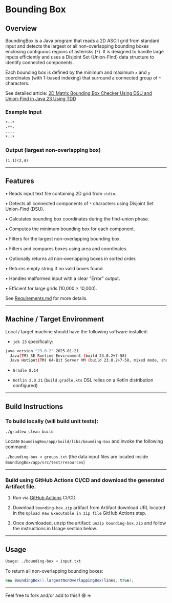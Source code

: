 # Bounding Box

## Overview

BoundingBox is a Java program that reads a 2D ASCII grid from standard input and detects 
the largest or all non-overlapping bounding boxes enclosing contiguous regions of asterisks (`*`). 
It is designed to handle large inputs efficiently and uses a Disjoint Set (Union-Find) data structure 
to identify connected components.

Each bounding box is defined by the minimum and maximum `x` and `y` coordinates 
(with 1-based indexing) that surround a connected group of `*` characters.

See detailed article: [2D Matrix Bounding Box Checker Using DSU and Union-Find in Java 23 Using TDD](https://unnsse.io/2025/05/boundingbox_05032025)

### Example Input

```txt
*--*
-**-
----
*--*
```
### Output (largest non-overlapping box)

`(1,1)(2,4)`

---

## Features

• Reads input text file containing 2D grid from `stdin`.

• Detects all connected components of `*` characters using Disjoint Set Union-Find (DSU).

• Calculates bounding box coordinates during the find-union phase.

• Computes the minimum bounding box for each component.

• Filters for the largest non-overlapping bounding box.

• Filters and compares boxes using area and coordinates.

• Optionally returns all non-overlapping boxes in sorted order.

• Returns empty string if no valid boxes found.

• Handles malformed input with a clear "Error" output.

• Efficient for large grids (10,000 × 10,000).

See [Requirements.md](Requirements.md) for more details.

---

## Machine / Target Environment

Local / target machine should have the following software installed:

* `jdk 23` specifically:

```bash
java version "23.0.2" 2025-01-21
  Java(TM) SE Runtime Environment (build 23.0.2+7-58)
  Java HotSpot(TM) 64-Bit Server VM (build 23.0.2+7-58, mixed mode, sharing)
```

* `Gradle 8.14`

* `Kotlin 2.0.21` (`build.gradle.kts` DSL relies on a Kotlin distribution configured)

---

## Build Instructions

### To build locally (will build unit tests):

`./gradlew clean build`

Locate `BoundingBox/app/build/libs/bounding-box` and invoke the following command:

`./bounding-box < groups.txt` (the data input files are located inside `BoundingBox/app/src/test/resources`)

---

### Build using GitHub Actions CI/CD and download the generated Artifact file. 

1. Run via [GitHub Actions](https://github.com/unnsse/BoundingBox/actions) CI/CD.

2. Download `bounding-box.zip` artifact from Artifact download URL located in the `Upload Raw Executable in zip file` GitHub Actions step.

3. Once downloaded, unzip the artifact: `unzip bounding-box.zip` and follow the instructions in Usage section below.

---

## Usage 

```bash
Usage: ./bounding-box < input.txt
```
To return all non-overlapping bounding boxes:
```java
new BoundingBox().largestNonOverlappingBox(lines, true);

```

---

Feel free to fork and/or add to this!! :smile: :coffee: